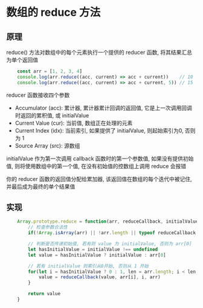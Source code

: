 # 数组的 reduce 方法

## 原理

reduce() 方法对数组中的每个元素执行一个提供的 reducer 函数, 将其结果汇总为单个返回值

```js
    const arr = [1, 2, 3, 4]
    console.log(arr.reduce((acc, current) => acc + current))    // 10
    console.log(arr.reduce((acc, current) => acc + current, 5)) // 15
```

reducer 函数接收四个参数
 + Accumulator (acc): 
    累计器, 累计器累计回调的返回值, 它是上一次调用回调时返回的累积值, 或 initialValue
 + Current Value (cur): 当前值, 数组正在处理的元素
 + Current Index (idx): 当前索引, 如果提供了 initialValue, 则起始索引为0, 否则为 1
 + Source Array (src): 源数组

initialValue
    作为第一次调用 callback 函数时的第一个参数值, 如果没有提供初始值, 则将使用数组中的第一个值, 在没有初始值的控数组上调用 reduce 会报错

你的 reducer 函数的返回值分配给累加器, 该返回值在数组的每个迭代中被记住, 并最后成为最终的单个结果值

## 实现

```js
    Array.prototype.reduce = function(arr, reduceCallback, initialValue) {
        // 检查参数合法性
        if(!Array.isArray(arr) || !arr.length || typeof reduceCallback !== 'function') return []

        // 判断是否传递初始值, 若有则 value 为 initialValue, 否则为 arr[0]
        let hasInitialValue = initialValue !== undefined
        let value = hasInitialValue ? initialValue : arr[0]

        // 若有 initialValue 则索引从0开始, 否则从 1 开始
        for(let i = hasInitialValue ? 0 : 1, len = arr.length; i < len; i++) {
            value = reduceCallback(value, arr[i], i, arr)
        }

        return value
    }

```